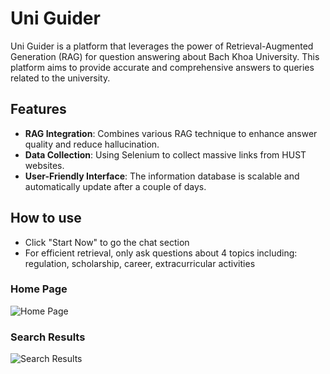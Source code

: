 # Uni Guider

Uni Guider is a platform that leverages the power of Retrieval-Augmented Generation (RAG) for question answering about Bach Khoa University. This platform aims to provide accurate and comprehensive answers to queries related to the university.

## Features

- **RAG Integration**: Combines various RAG technique to enhance answer quality and reduce hallucination.
- **Data Collection**: Using Selenium to collect massive links from HUST websites.
- **User-Friendly Interface**: The information database is scalable and automatically update after a couple of days.

## How to use
- Click "Start Now" to go the chat section
- For efficient retrieval, only ask questions about 4 topics including: regulation, scholarship, career, extracurricular activities

### Home Page
![Home Page](src/upload/img1.png)

### Search Results
![Search Results](src/upload/img2.png)



